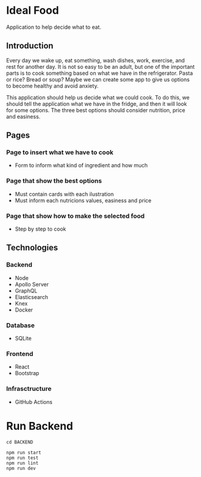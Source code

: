 # Ideal Food

Application to help decide what to eat.

## Introduction

Every day we wake up, eat something, wash dishes, work, exercise, and rest for another day. It is not so easy to be an adult, but one of the important parts is to cook something based on what we have in the refrigerator. Pasta or rice? Bread or soup? Maybe we can create some app to give us options to become healthy and avoid anxiety.

This application should help us decide what we could cook. To do this, we should tell the application what we have in the fridge, and then it will look for some options. The three best options should consider nutrition, price and easiness.

## Pages

### Page to insert what we have to cook

- Form to inform what kind of ingredient and how much

### Page that show the best options

- Must contain cards with each ilustration
- Must inform each nutricions values, easiness and price

### Page that show how to make the selected food

- Step by step to cook

## Technologies

### Backend

- Node
- Apollo Server
- GraphQL
- Elasticsearch
- Knex
- Docker

### Database

- SQLite

### Frontend

- React
- Bootstrap

### Infrasctructure

- GitHub Actions

# Run Backend

```
cd BACKEND

npm run start
npm run test
npm run lint
npm run dev
```
